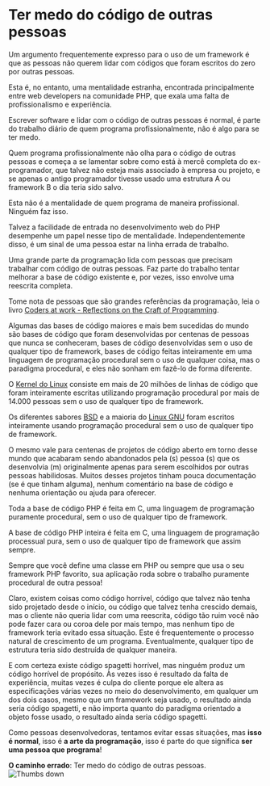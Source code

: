# Ter medo do código de outras pessoas #

Um argumento frequentemente expresso para o uso de um framework é que as pessoas não querem lidar com códigos que foram escritos do zero por outras pessoas.

Esta é, no entanto, uma mentalidade estranha, encontrada principalmente entre web developers na comunidade PHP, que exala uma falta de profissionalismo e experiência.

Escrever software e lidar com o código de outras pessoas é normal, é parte do trabalho diário de quem programa profissionalmente, não é algo para se ter medo.

Quem programa profissionalmente não olha para o código de outras pessoas e começa a se lamentar sobre como está à mercê completa do ex-programador, que talvez não esteja mais associado à empresa ou projeto, e se apenas o antigo programador tivesse usado uma estrutura A ou framework B o dia teria sido salvo.

Esta não é a mentalidade de quem programa de maneira profissional. Ninguém faz isso.

Talvez a facilidade de entrada no desenvolvimento web do PHP desempenhe um papel nesse tipo de mentalidade. Independentemente disso, é um sinal de uma pessoa estar na linha errada de trabalho.

Uma grande parte da programação lida com pessoas que precisam trabalhar com código de outras pessoas. Faz parte do trabalho tentar melhorar a base de código existente e, por vezes, isso envolve uma reescrita completa.

Tome nota de pessoas que são grandes referências da programação, leia o livro [Coders at work - Reflections on the Craft of Programming](http://codersatwork.com/).

Algumas das bases de código maiores e mais bem sucedidas do mundo são bases de código que foram desenvolvidas por centenas de pessoas que nunca se conheceram, bases de código desenvolvidas sem o uso de qualquer tipo de framework, bases de código feitas inteiramente em uma linguagem de programação procedural sem o uso de qualquer coisa, mas o paradigma procedural, e eles não sonham em fazê-lo de forma diferente.

O [Kernel do Linux](https://www.kernel.org/) consiste em mais de 20 milhões de linhas de código que foram inteiramente escritas utilizando programação procedural por mais de 14.000 pessoas sem o uso de qualquer tipo de framework.

Os diferentes sabores [BSD](https://en.wikipedia.org/wiki/Berkeley_Software_Distribution) e a maioria do [Linux GNU](https://www.gnu.org/) foram escritos inteiramente usando programação procedural sem o uso de qualquer tipo de framework.

O mesmo vale para centenas de projetos de código aberto em torno desse mundo que acabaram sendo abandonados pela (s) pessoa (s) que os desenvolvia (m) originalmente apenas para serem escolhidos por outras pessoas habilidosas. Muitos desses projetos tinham pouca documentação (se é que tinham alguma), nenhum comentário na base de código e nenhuma orientação ou ajuda para oferecer.

Toda a base de código PHP é feita em C, uma linguagem de programação puramente procedural, sem o uso de qualquer tipo de framework.

A base de código PHP inteira é feita em C, uma linguagem de programação processual pura, sem o uso de qualquer tipo de framework que assim sempre.

Sempre que você define uma classe em PHP ou sempre que usa o seu framework PHP favorito, sua aplicação roda sobre o trabalho puramente procedural de outra pessoa!

Claro, existem coisas como código horrível, código que talvez não tenha sido projetado desde o início, ou código que talvez tenha crescido demais, mas o cliente não queria lidar com uma reescrita, código tão ruim você não pode fazer cara ou coroa dele por mais tempo, mas nenhum tipo de framework teria evitado essa situação. Este é frequentemente o processo natural de crescimento de um programa. Eventualmente, qualquer tipo de estrutura teria sido destruída de qualquer maneira.

E com certeza existe código spagetti horrível, mas ninguém produz um código horrível de propósito. Às vezes isso é resultado da falta de experiência, muitas vezes é culpa do cliente porque ele altera as especificações várias vezes no meio do desenvolvimento, em qualquer um dos dois casos, mesmo que um framework seja usado, o resultado ainda seria código spagetti, e não importa quanto do paradigma orientado a objeto fosse usado, o resultado ainda seria código spagetti.

Como pessoas desenvolvedoras, tentamos evitar essas situações, mas **isso é normal**, isso é **a arte da programação**, isso é parte do que significa **ser uma pessoa que programa**!

**O caminho errado**: Ter medo do código de outras pessoas. ![Thumbs down](/img/thumbs-down.png)

